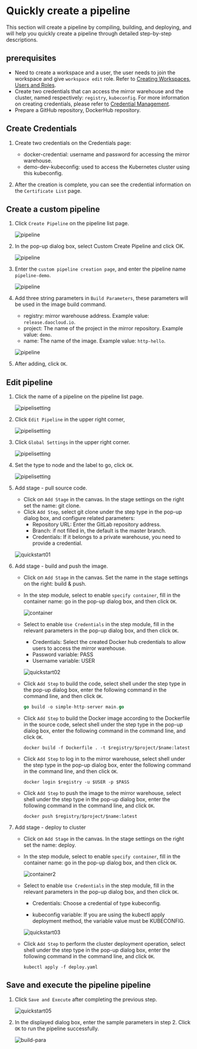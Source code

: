 # Quickly create a pipeline

This section will create a pipeline by compiling, building, and deploying, and will help you quickly create a pipeline through detailed step-by-step descriptions.

## prerequisites

- Need to create a workspace and a user, the user needs to join the workspace and give `workspace edit` role. Refer to [Creating Workspaces](../../ghippo/04UserGuide/02Workspace/Workspaces.md), [Users and Roles](../../ghippo/04UserGuide/01UserandAccess/User.md).
- Create two credentials that can access the mirror warehouse and the cluster, named respectively: `registry`, `kubeconfig`. For more information on creating credentials, please refer to [Credential Management](../03UserGuide/Pipeline/Credential.md).
- Prepare a GitHub repository, DockerHub repository.

## Create Credentials

1. Create two credentials on the Credentials page:

    - docker-credential: username and password for accessing the mirror warehouse.
    - demo-dev-kubeconfig: used to access the Kubernetes cluster using this kubeconfig.

2. After the creation is complete, you can see the credential information on the `Certificate List` page.

## Create a custom pipeline

1. Click `Create Pipeline` on the pipeline list page.

    ![pipeline](../images/pipelin01.png)

2. In the pop-up dialog box, select Custom Create Pipeline and click OK.

    ![pipeline](../images/pipelin02.png)

3. Enter the `custom pipeline creation page`, and enter the pipeline name `pipeline-demo`.

    ![pipeline](../images/pipelin03.png)

4. Add three string parameters in `Build Parameters`, these parameters will be used in the image build command.

    - registry: mirror warehouse address. Example value: `release.daocloud.io`.
    - project: The name of the project in the mirror repository. Example value: `demo`.
    - name: The name of the image. Example value: `http-hello`.

    ![pipeline](../images/pipelin04.png)

5. After adding, click `OK`.

## Edit pipeline

1. Click the name of a pipeline on the pipeline list page.

    ![pipelisetting](../images/editpipe01.png)

2. Click `Edit Pipeline` in the upper right corner,

    ![pipelisetting](../images/editpipe02.png)

3. Click `Global Settings` in the upper right corner.

    ![pipelisetting](../images/editpipe03.png)

4. Set the type to node and the label to go, click `OK`.

    ![pipelisetting](../images/editpipe04.png)

5. Add stage - pull source code.

    - Click on `Add Stage` in the canvas. In the stage settings on the right set the name: git clone.
    - Click `Add Step`, select git clone under the step type in the pop-up dialog box, and configure related parameters:
        - Repository URL: Enter the GitLab repository address.
        - Branch: if not filled in, the default is the master branch.
        - Credentials: If it belongs to a private warehouse, you need to provide a credential.

    ![quickstart01](../images/quickstart01.png)

6. Add stage - build and push the image.

    - Click on `Add Stage` in the canvas. Set the name in the stage settings on the right: build & push.

    - In the step module, select to enable `specify container`, fill in the container name: go in the pop-up dialog box, and then click `OK`.

        ![container](../images/container.png)

    - Select to enable `Use Credentials` in the step module, fill in the relevant parameters in the pop-up dialog box, and then click `OK`.

        - Credentials: Select the created Docker hub credentials to allow users to access the mirror warehouse.
        - Password variable: PASS
        - Username variable: USER

        ![quickstart02](../images/quickstart02.png)

    - Click `Add Step` to build the code, select shell under the step type in the pop-up dialog box, enter the following command in the command line, and then click `OK`.

        ```go
        go build -o simple-http-server main.go
        ```

    - Click `Add Step` to build the Docker image according to the Dockerfile in the source code, select shell under the step type in the pop-up dialog box, enter the following command in the command line, and click `OK`.

        ```docker
        docker build -f Dockerfile . -t $registry/$project/$name:latest
        ```

    - Click `Add Step` to log in to the mirror warehouse, select shell under the step type in the pop-up dialog box, enter the following command in the command line, and then click `OK`.

        ```docker
        docker login $registry -u $USER -p $PASS
        ```

    - Click `Add Step` to push the image to the mirror warehouse, select shell under the step type in the pop-up dialog box, enter the following command in the command line, and click `OK`.

        ```docker
        docker push $registry/$project/$name:latest
        ```

7. Add stage - deploy to cluster

    - Click on `Add Stage` in the canvas. In the stage settings on the right set the name: deploy.

    - In the step module, select to enable `specify container`, fill in the container name: go in the pop-up dialog box, and then click `OK`.

        ![container2](../images/container2.png)

    - Select to enable `Use Credentials` in the step module, fill in the relevant parameters in the pop-up dialog box, and then click `OK`.

         - Credentials: Choose a credential of type kubeconfig.

         - kubeconfig variable: If you are using the kubectl apply deployment method, the variable value must be KUBECONFIG.

         ![quickstart03](../images/quickstart03.png)

    - Click `Add Step` to perform the cluster deployment operation, select shell under the step type in the pop-up dialog box, enter the following command in the command line, and click `OK`.

        ```shell
        kubectl apply -f deploy.yaml
        ```

## Save and execute the pipeline pipeline

1. Click `Save and Execute` after completing the previous step.

    ![quickstart05](../images/quickstart05.png)

2. In the displayed dialog box, enter the sample parameters in step 2. Click `OK` to run the pipeline successfully.

    ![build-para](../images/build-para.png)